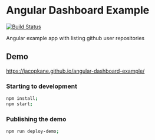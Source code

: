 # Angular Dashboard Example

[![Build Status](https://travis-ci.com/JacopKane/angular-dashboard-example.svg?token=z2TDECNeZJnfTwsFrqin&branch=master)](https://travis-ci.com/JacopKane/angular-dashboard-example)

Angular example app with listing github user repositories

## Demo
https://jacopkane.github.io/angular-dashboard-example/

### Starting to development

```bash
npm install;
npm start;
```

### Publishing the demo
```bash
npm run deploy-demo;
```
